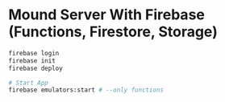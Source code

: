 # Mound Server With Firebase (Functions, Firestore, Storage)

```bash
firebase login
firebase init
firebase deploy

# Start App
firebase emulators:start # --only functions

```